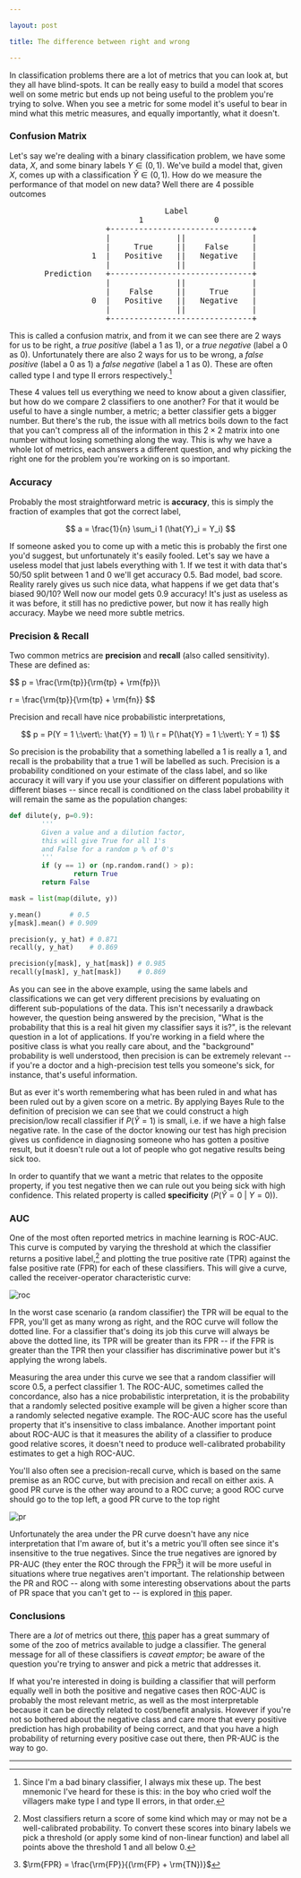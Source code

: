 ```yaml
---

layout: post

title: The difference between right and wrong

---
```



In classification problems there are a lot of metrics that you can look at, but they all have blind-spots. It can be really easy to build a model that scores well on some metric but ends up not being  useful to the problem you're trying to solve. When you see a metric for some model it's useful to bear in mind what this metric measures, and equally importantly, what it doesn't.

### Confusion Matrix

Let's say we're dealing with a binary classification problem, we have some data, $X$, and some binary labels $Y \in (0,1)$. We've build a model that, given $X$, comes up with a classification $\hat{Y} \in (0,1)$. How do we measure the performance of that model on new data? Well there are 4 possible outcomes

<center>
<pre>
           Label
            1               0
             +------------------------------+
             |              ||              |
             |     True     ||    False     |
          1  |   Positive   ||   Negative   |
             |              ||              |
Prediction   +------------------------------+
             |              ||              |
             |    False     ||     True     |
          0  |   Positive   ||   Negative   |
             |              ||              |
             +------------------------------+
</pre>
</center>

This is called a confusion matrix, and from it we can see there are 2 ways for us to be right, a *true positive* (label a $1$ as $1$), or a *true negative* (label a $0$ as $0$). Unfortunately there are also 2 ways for us to be wrong, a *false positive* (label a $0$ as $1$) a *false negative* (label a $1$ as $0$). These are often called type I and type II errors respectively.[^1]

These 4 values tell us everything we need to know about a given classifier, but how do we compare 2 classifiers to one another? For that it would be useful to have a single number, a metric; a better classifier gets a bigger number. But there's the rub, the issue with all metrics boils down to the fact that you can't compress all of the information in this $2\times2$ matrix into one number without losing something along the way. This is why we have a whole lot of metrics, each answers a different question, and why picking the right one for the problem you're working on is so important.  

### Accuracy

Probably the most straightforward metric is **accuracy**, this is simply the fraction of examples that got the correct label,

$$
a = \frac{1}{n} \sum_i 1 (\hat{Y}_i = Y_i)
$$

If someone asked you to come up with a metic this is probably the first one you'd suggest, but unfortunately it's easily fooled. Let's say we have a useless model that just labels everything with $1$. If we test it with data that's 50/50 split between $1$ and $0$ we'll get accuracy 0.5. Bad model, bad score. Reality rarely gives us such nice data, what happens if we get data that's biased 90/10? Well now our model gets 0.9 accuracy! It's just as useless as it was before, it still has no predictive power, but now it has really high accuracy. Maybe we need more subtle metrics.

### Precision & Recall

Two common metrics are **precision** and **recall** (also called sensitivity). These are defined as:

$$
p = \frac{\rm{tp}}{\rm{tp} + \rm{fp}}\\

r = \frac{\rm{tp}}{\rm{tp} + \rm{fn}}
$$

Precision and recall have nice probabilistic interpretations,

$$
p = P(Y = 1 \:\vert\: \hat{Y} = 1) \\
r = P(\hat{Y} = 1 \:\vert\: Y = 1)
$$

So precision is the probability that a something labelled a $1$ is really a $1$, and recall is the probability that a true $1$ will be labelled as such. Precision is a probability conditioned on your estimate of the class label, and so like accuracy it will vary if you use your classifier on different populations with different biases -- since recall is conditioned on the class label probability it will remain the same as the population changes:

```python
def dilute(y, p=0.9):
        '''
        Given a value and a dilution factor,
        this will give True for all 1's
        and False for a random p % of 0's
        '''
        if (y == 1) or (np.random.rand() > p):
                return True
        return False

mask = list(map(dilute, y))

y.mean()       # 0.5
y[mask].mean() # 0.909

precision(y, y_hat) # 0.871
recall(y, y_hat)    # 0.869

precision(y[mask], y_hat[mask]) # 0.985
recall(y[mask], y_hat[mask])    # 0.869
```

As you can see in the above example, using the same labels and classifications we can get very different precisions by evaluating on different sub-populations of the data. This isn't necessarily a drawback however, the question being answered by the precision, "What is the probability that this is a real hit given my classifier says it is?", is the relevant question in a lot of applications. If you're working in a field where the positive class is what you really care about, and the "background" probability is well understood, then precision is can be extremely relevant -- if you're a doctor and a high-precision test tells you someone's sick, for instance, that's useful information.

But as ever it's worth remembering what has been ruled in and what has been ruled out by a given score on a metric. By applying Bayes Rule to the definition of precision we can see that we could construct a high precision/low recall classifier if $P(\hat{Y} = 1)$ is small, i.e. if we have a high false negative rate. In the case of the doctor knowing our test has high precision gives us confidence in diagnosing someone who has gotten a positive result, but it doesn't rule out a lot of people who got negative results being sick too.

In order to quantify that we want a metric that relates to the opposite property, if you test negative then we can rule out you being sick with high confidence. This related property is called **specificity** $(P(\hat{Y} = 0 \:\vert\: Y = 0))$.

### AUC

One of the most often reported metrics in machine learning is ROC-AUC. This curve is computed by varying the threshold at which the classifier returns a positive label,[^2] and plotting the true positive rate (TPR) against the false positive rate (FPR) for each of these classifiers. This will give a curve, called the receiver-operator characteristic curve:

![roc](/images/errors/roc.png)  

In the worst case scenario (a random classifier) the TPR will be equal to the FPR, you'll get as many wrong as right, and the ROC curve will follow the dotted line. For a classifier that's doing its job this curve will always be above the dotted line, its TPR will be greater than its FPR -- if the FPR is greater than the TPR then your classifier has discriminative power but it's applying the wrong labels.

Measuring the area under this curve we see that a random classifier will score $0.5$, a perfect classifier $1$. The ROC-AUC, sometimes called the concordance, also has a nice probabilistic interpretation, it is the probability that a randomly selected positive example will be given a higher score than a randomly selected negative example. The ROC-AUC score has the useful property that it's insensitive to class imbalance. Another important point about ROC-AUC is that it measures the ability of a classifier to produce good relative scores, it doesn't need to produce well-calibrated probability estimates to get a high ROC-AUC.

You'll also often see a precision-recall curve, which is based on the same premise as an ROC curve, but with precision and recall on either axis. A good PR curve is the other way around to a ROC curve; a good ROC curve should go to the top left, a good PR curve to the top right

![pr](/images/errors/pr.png)


Unfortunately the area under the PR curve doesn't have any nice interpretation that I'm aware of, but it's a metric you'll often see since it's insensitive to the true negatives. Since the true negatives are ignored by PR-AUC (they enter the ROC through the FPR[^3]) it will be more useful in situations where true negatives aren't important. The relationship between the PR and ROC -- along with some interesting observations about the parts of PR space that you can't get to -- is explored in [this](http://pages.cs.wisc.edu/~jdavis/davisgoadrichcamera2.pdf) paper.


### Conclusions

There are a *lot* of metrics out there, [this](http://www.flinders.edu.au/science_engineering/fms/School-CSEM/publications/tech_reps-research_artfcts/TRRA_2007.pdf) paper has a great summary of some of the zoo of metrics available to judge a classifier. The general message for all of these classifiers is *caveat emptor*; be aware of the question you're trying to answer and pick a metric that addresses it.

If what you're interested in doing is building a classifier that will perform equally well in both the positive and negative cases then ROC-AUC is probably the most relevant metric, as well as the most interpretable because it can be directly related to cost/benefit analysis. However if you're not so bothered about the negative class and care more that every positive prediction has high probability of being correct, and that you have a high probability of returning every positive case out there, then PR-AUC is the way to go.


---

[^1]: Since I'm a bad binary classifier, I always mix these up. The best mnemonic I've heard for these is this: in the boy who cried wolf the villagers make type I and type II errors, in that order.

[^2]: Most classifiers return a score of some kind which may or may not be a well-calibrated probability. To convert these scores into binary labels we pick a threshold (or apply some kind of non-linear function) and label all points above the threshold $1$ and all below $0$.

[^3]: $\rm{FPR} = \frac{\rm{FP}}{(\rm{FP} + \rm{TN})}$
